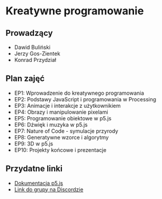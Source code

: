 # Kreatywne programowanie

## Prowadzący
- Dawid Buliński 
- Jerzy Gos-Zientek
- Konrad Przydział

## Plan zajęć

- EP1: Wprowadzenie do kreatywnego programowania
- EP2: Podstawy JavaScript i programowania w Processing
- EP3: Animacje i interakcje z użytkownikiem
- EP4: Obrazy i manipulowanie pixelami
- EP5: Programowanie obiektowe w p5.js
- EP6: Dźwięk i muzyka w p5.js
- EP7: Nature of Code - symulacje przyrody
- EP8: Generatywne wzorce i algorytmy
- EP9: 3D w p5.js
- EP10: Projekty końcowe i prezentacje

## Przydatne linki
- [Dokumentacja p5.js](https://p5js.org/reference/)
- [Link do grupy na Discordzie](https://discord.gg/TODO)